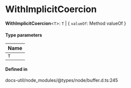 # WithImplicitCoercion

 **WithImplicitCoercion**<`T`\>: `T` \| { `valueOf`: Method valueOf  }

#### Type parameters

| Name |
| :------ |
| `T` | `object` |

#### Defined in

docs-util/node_modules/@types/node/buffer.d.ts:245

